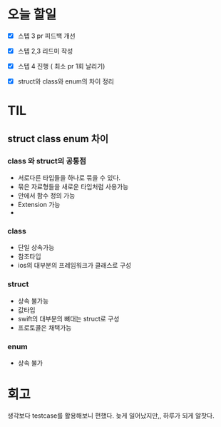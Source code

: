 # 오늘 할일

- [x] 스텝 3 pr 피드백 개선
- [x] 스텝 2,3 리드미 작성
- [x] 스텝 4 진행 ( 최소 pr 1회 날리기)
- [x] struct와 class와 enum의 차이 정리





# TIL

## struct class enum 차이

### class 와 struct의 공통점

- 서로다른 타입들을 하나로 묶을 수 있다.
- 묶은 자료형들을 새로운 타입처럼 사용가능
- 안에서 함수 정의 가능
- Extension 가능
- 

### class

- 단일 상속가능
- 참조타입
- ios의 대부분의 프레임워크가 클래스로 구성

### struct

- 상속 불가능
- 값타입
- swift의 대부분의 뼈대는 struct로 구성
- 프로토콜은 채택가능

### enum

- 상속 불가



# 회고

생각보다 testcase를 활용해보니 편했다. 늦게 일어났지만,, 하루가 되게 알찻다.

